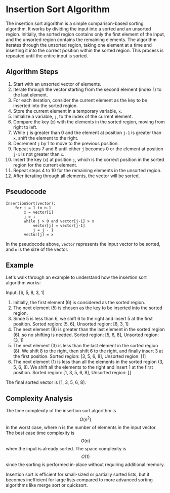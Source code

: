 # Insertion Sort Algorithm

The insertion sort algorithm is a simple comparison-based sorting algorithm. It works by dividing the input into a sorted and an unsorted region. Initially, the sorted region contains only the first element of the input, and the unsorted region contains the remaining elements. The algorithm iterates through the unsorted region, taking one element at a time and inserting it into the correct position within the sorted region. This process is repeated until the entire input is sorted.

## Algorithm Steps

1. Start with an unsorted vector of elements.
2. Iterate through the vector starting from the second element (index 1) to the last element.
3. For each iteration, consider the current element as the key to be inserted into the sorted region.
4. Store the current element in a temporary variable, `x`.
5. Initialize a variable, `j`, to the index of the current element.
6. Compare the key (`x`) with the elements in the sorted region, moving from right to left.
7. While `j` is greater than 0 and the element at position `j-1` is greater than `x`, shift the element to the right.
8. Decrement `j` by 1 to move to the previous position.
9. Repeat steps 7 and 8 until either `j` becomes 0 or the element at position `j-1` is not greater than `x`.
10. Insert the key (`x`) at position `j`, which is the correct position in the sorted region for the current element.
11. Repeat steps 4 to 10 for the remaining elements in the unsorted region.
12. After iterating through all elements, the vector will be sorted.

## Pseudocode

```
InsertionSort(vector):
    for i = 1 to n-1
        x = vector[i]
        j = i
        while j > 0 and vector[j-1] > x
            vector[j] = vector[j-1]
            j = j - 1
        vector[j] = x
```


In the pseudocode above, `vector` represents the input vector to be sorted, and `n` is the size of the vector.

## Example

Let's walk through an example to understand how the insertion sort algorithm works:

Input: [6, 5, 8, 3, 1]

1. Initially, the first element (6) is considered as the sorted region.
2. The next element (5) is chosen as the key to be inserted into the sorted region.
3. Since 5 is less than 6, we shift 6 to the right and insert 5 at the first position.
   Sorted region: [5, 6], Unsorted region: [8, 3, 1]
4. The next element (8) is greater than the last element in the sorted region (6), so no shifting is needed.
   Sorted region: [5, 6, 8], Unsorted region: [3, 1]
5. The next element (3) is less than the last element in the sorted region (8).
   We shift 8 to the right, then shift 6 to the right, and finally insert 3 at the first position.
   Sorted region: [3, 5, 6, 8], Unsorted region: [1]
6. The next element (1) is less than all the elements in the sorted region (3, 5, 6, 8).
   We shift all the elements to the right and insert 1 at the first position.
   Sorted region: [1, 3, 5, 6, 8], Unsorted region: []

The final sorted vector is [1, 3, 5, 6, 8].

## Complexity Analysis

The time complexity of the insertion sort algorithm is 
$$O(n^2)$$ 
in the worst case, where n is the number of elements in the input vector. The best case time complexity is $$O(n)$$ when the input is already sorted. The space complexity is $$O(1)$$ since the sorting is performed in-place without requiring additional memory.

Insertion sort is efficient for small-sized or partially sorted lists, but it becomes inefficient for large lists compared to more advanced sorting algorithms like merge sort or quicksort.
